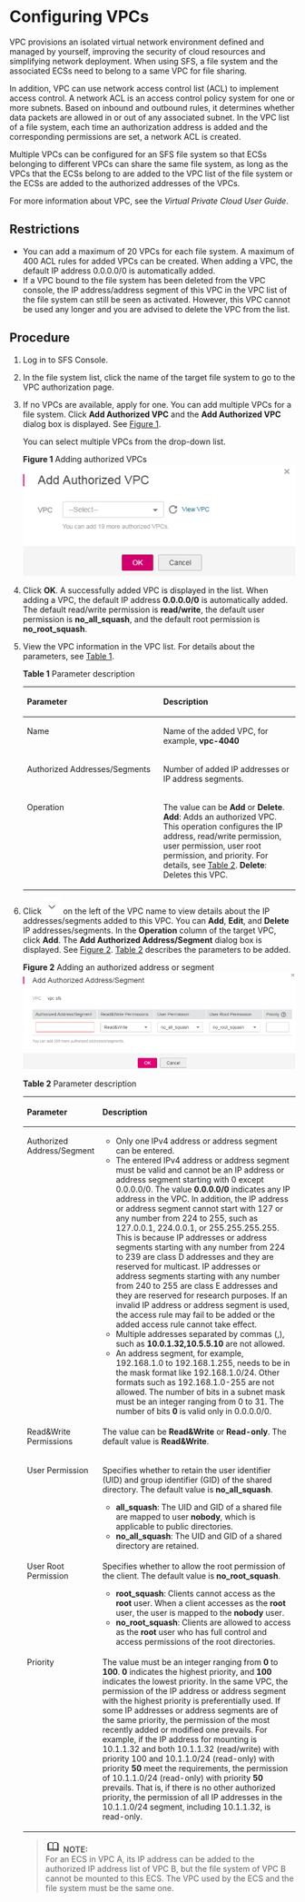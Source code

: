 # Configuring VPCs<a name="sfs_01_0036"></a>

VPC provisions an isolated virtual network environment defined and managed by yourself, improving the security of cloud resources and simplifying network deployment. When using SFS, a file system and the associated ECSs need to belong to a same VPC for file sharing.

In addition, VPC can use network access control list \(ACL\) to implement access control. A network ACL is an access control policy system for one or more subnets. Based on inbound and outbound rules, it determines whether data packets are allowed in or out of any associated subnet. In the VPC list of a file system, each time an authorization address is added and the corresponding permissions are set, a network ACL is created.

Multiple VPCs can be configured for an SFS file system so that ECSs belonging to different VPCs can share the same file system, as long as the VPCs that the ECSs belong to are added to the VPC list of the file system or the ECSs are added to the authorized addresses of the VPCs.

For more information about VPC, see the  _Virtual Private Cloud User Guide_.

## Restrictions<a name="section1888617013249"></a>

-   You can add a maximum of 20 VPCs for each file system. A maximum of 400 ACL rules for added VPCs can be created. When adding a VPC, the default IP address 0.0.0.0/0 is automatically added.
-   If a VPC bound to the file system has been deleted from the VPC console, the IP address/address segment of this VPC in the VPC list of the file system can still be seen as activated. However, this VPC cannot be used any longer and you are advised to delete the VPC from the list.

## Procedure<a name="section696112185365"></a>

1.  Log in to SFS Console.
2.  In the file system list, click the name of the target file system to go to the VPC authorization page.
3.  If no VPCs are available, apply for one. You can add multiple VPCs for a file system. Click  **Add Authorized VPC**  and the  **Add Authorized VPC**  dialog box is displayed. See  [Figure 1](#fig8892193084618).

    You can select multiple VPCs from the drop-down list.

    **Figure  1**  Adding authorized VPCs<a name="fig8892193084618"></a>  
    ![](figures/adding-authorized-vpcs.png "adding-authorized-vpcs")

4.  Click  **OK**. A successfully added VPC is displayed in the list. When adding a VPC, the default IP address  **0.0.0.0/0**  is automatically added. The default read/write permission is  **read/write**, the default user permission is  **no\_all\_squash**, and the default root permission is  **no\_root\_squash**.
5.  View the VPC information in the VPC list. For details about the parameters, see  [Table 1](#table99851739124510).

    **Table  1**  Parameter description

    <a name="table99851739124510"></a>
    <table><thead align="left"><tr id="row18986439164514"><th class="cellrowborder" valign="top" width="50%" id="mcps1.2.3.1.1"><p id="p13986133914512"><a name="p13986133914512"></a><a name="p13986133914512"></a>Parameter</p>
    </th>
    <th class="cellrowborder" valign="top" width="50%" id="mcps1.2.3.1.2"><p id="p2986193915452"><a name="p2986193915452"></a><a name="p2986193915452"></a>Description</p>
    </th>
    </tr>
    </thead>
    <tbody><tr id="row159865391455"><td class="cellrowborder" valign="top" width="50%" headers="mcps1.2.3.1.1 "><p id="p4986163914454"><a name="p4986163914454"></a><a name="p4986163914454"></a>Name</p>
    </td>
    <td class="cellrowborder" valign="top" width="50%" headers="mcps1.2.3.1.2 "><p id="p398663944512"><a name="p398663944512"></a><a name="p398663944512"></a>Name of the added VPC, for example, <strong id="b842352706102553"><a name="b842352706102553"></a><a name="b842352706102553"></a>vpc-4040</strong></p>
    </td>
    </tr>
    <tr id="row1398615399451"><td class="cellrowborder" valign="top" width="50%" headers="mcps1.2.3.1.1 "><p id="p1998693919458"><a name="p1998693919458"></a><a name="p1998693919458"></a>Authorized Addresses/Segments</p>
    </td>
    <td class="cellrowborder" valign="top" width="50%" headers="mcps1.2.3.1.2 "><p id="p2986939164516"><a name="p2986939164516"></a><a name="p2986939164516"></a>Number of added IP addresses or IP address segments.</p>
    </td>
    </tr>
    <tr id="row498693904514"><td class="cellrowborder" valign="top" width="50%" headers="mcps1.2.3.1.1 "><p id="p1998643964514"><a name="p1998643964514"></a><a name="p1998643964514"></a>Operation</p>
    </td>
    <td class="cellrowborder" valign="top" width="50%" headers="mcps1.2.3.1.2 "><p id="p55891167164624"><a name="p55891167164624"></a><a name="p55891167164624"></a>The value can be <strong id="b842352706164653"><a name="b842352706164653"></a><a name="b842352706164653"></a>Add</strong> or <strong id="b842352706164656"><a name="b842352706164656"></a><a name="b842352706164656"></a>Delete</strong>. <strong id="b842352706164735"><a name="b842352706164735"></a><a name="b842352706164735"></a>Add</strong>: Adds an authorized VPC. This operation configures the IP address, read/write permission, user permission, user root permission, and priority. For details, see <a href="#table1242824684814">Table 2</a>. <strong id="b842352706165531"><a name="b842352706165531"></a><a name="b842352706165531"></a>Delete</strong>: Deletes this VPC.</p>
    </td>
    </tr>
    </tbody>
    </table>

6.  Click  ![](figures/icon-down.png)  on the left of the VPC name to view details about the IP addresses/segments added to this VPC. You can  **Add**,  **Edit**, and  **Delete**  IP addresses/segments. In the  **Operation**  column of the target VPC, click  **Add**. The  **Add Authorized Address/Segment**  dialog box is displayed. See  [Figure 2](#fig3912714184914).  [Table 2](#table1242824684814)  describes the parameters to be added.

    **Figure  2**  Adding an authorized address or segment<a name="fig3912714184914"></a>  
    ![](figures/adding-an-authorized-address-or-segment.png "adding-an-authorized-address-or-segment")

    **Table  2**  Parameter description

    <a name="table1242824684814"></a>
    <table><thead align="left"><tr id="row18428154644810"><th class="cellrowborder" valign="top" width="25%" id="mcps1.2.3.1.1"><p id="p842884615488"><a name="p842884615488"></a><a name="p842884615488"></a>Parameter</p>
    </th>
    <th class="cellrowborder" valign="top" width="75%" id="mcps1.2.3.1.2"><p id="p19428104612489"><a name="p19428104612489"></a><a name="p19428104612489"></a>Description</p>
    </th>
    </tr>
    </thead>
    <tbody><tr id="row242814617489"><td class="cellrowborder" valign="top" width="25%" headers="mcps1.2.3.1.1 "><p id="p11428104616485"><a name="p11428104616485"></a><a name="p11428104616485"></a>Authorized Address/Segment</p>
    </td>
    <td class="cellrowborder" valign="top" width="75%" headers="mcps1.2.3.1.2 "><a name="ul13324116192216"></a><a name="ul13324116192216"></a><ul id="ul13324116192216"><li>Only one IPv4 address or address segment can be entered.</li><li>The entered IPv4 address or address segment must be valid and cannot be an IP address or address segment starting with 0 except 0.0.0.0/0. The value <strong id="b796618473454"><a name="b796618473454"></a><a name="b796618473454"></a>0.0.0.0/0</strong> indicates any IP address in the VPC. In addition, the IP address or address segment cannot start with 127 or any number from 224 to 255, such as 127.0.0.1, 224.0.0.1, or 255.255.255.255. This is because IP addresses or address segments starting with any number from 224 to 239 are class D addresses and they are reserved for multicast. IP addresses or address segments starting with any number from 240 to 255 are class E addresses and they are reserved for research purposes. If an invalid IP address or address segment is used, the access rule may fail to be added or the added access rule cannot take effect.</li><li>Multiple addresses separated by commas (,), such as <strong id="b182010254501"><a name="b182010254501"></a><a name="b182010254501"></a>10.0.1.32,10.5.5.10</strong> are not allowed.</li><li>An address segment, for example, 192.168.1.0 to 192.168.1.255, needs to be in the mask format like 192.168.1.0/24. Other formats such as 192.168.1.0-255 are not allowed. The number of bits in a subnet mask must be an integer ranging from 0 to 31. The number of bits <strong id="b1225625833512"><a name="b1225625833512"></a><a name="b1225625833512"></a>0</strong> is valid only in 0.0.0.0/0.</li></ul>
    </td>
    </tr>
    <tr id="row144285465480"><td class="cellrowborder" valign="top" width="25%" headers="mcps1.2.3.1.1 "><p id="p4428946144813"><a name="p4428946144813"></a><a name="p4428946144813"></a>Read&amp;Write Permissions</p>
    </td>
    <td class="cellrowborder" valign="top" width="75%" headers="mcps1.2.3.1.2 "><p id="p144281746204810"><a name="p144281746204810"></a><a name="p144281746204810"></a>The value can be <strong id="b1993124163617"><a name="b1993124163617"></a><a name="b1993124163617"></a>Read&amp;Write</strong> or <strong id="b65273913364"><a name="b65273913364"></a><a name="b65273913364"></a>Read-only</strong>. The default value is <strong id="b6645857123512"><a name="b6645857123512"></a><a name="b6645857123512"></a>Read&amp;Write</strong>.</p>
    </td>
    </tr>
    <tr id="row4428104634818"><td class="cellrowborder" valign="top" width="25%" headers="mcps1.2.3.1.1 "><p id="p242894610484"><a name="p242894610484"></a><a name="p242894610484"></a>User Permission</p>
    </td>
    <td class="cellrowborder" valign="top" width="75%" headers="mcps1.2.3.1.2 "><p id="p144285462480"><a name="p144285462480"></a><a name="p144285462480"></a>Specifies whether to retain the user identifier (UID) and group identifier (GID) of the shared directory. The default value is <strong id="b35617280106"><a name="b35617280106"></a><a name="b35617280106"></a>no_all_squash</strong>.</p>
    <a name="ul1829105884712"></a><a name="ul1829105884712"></a><ul id="ul1829105884712"><li><strong id="b2918132125215"><a name="b2918132125215"></a><a name="b2918132125215"></a>all_squash</strong>: The UID and GID of a shared file are mapped to user <strong id="b558762611616"><a name="b558762611616"></a><a name="b558762611616"></a>nobody</strong>, which is applicable to public directories.</li><li><strong id="b45475389525"><a name="b45475389525"></a><a name="b45475389525"></a>no_all_squash</strong>: The UID and GID of a shared directory are retained.</li></ul>
    </td>
    </tr>
    <tr id="row1942884614813"><td class="cellrowborder" valign="top" width="25%" headers="mcps1.2.3.1.1 "><p id="p442816468484"><a name="p442816468484"></a><a name="p442816468484"></a>User Root Permission</p>
    </td>
    <td class="cellrowborder" valign="top" width="75%" headers="mcps1.2.3.1.2 "><p id="p19428446204818"><a name="p19428446204818"></a><a name="p19428446204818"></a>Specifies whether to allow the root permission of the client. The default value is <strong id="b139817316101"><a name="b139817316101"></a><a name="b139817316101"></a>no_root_squash</strong>.</p>
    <a name="ul202950116498"></a><a name="ul202950116498"></a><ul id="ul202950116498"><li><strong id="b19579155013523"><a name="b19579155013523"></a><a name="b19579155013523"></a>root_squash</strong>: Clients cannot access as the <strong id="b8737141111813"><a name="b8737141111813"></a><a name="b8737141111813"></a>root</strong> user. When a client accesses as the <strong id="b83701013121810"><a name="b83701013121810"></a><a name="b83701013121810"></a>root</strong> user, the user is mapped to the <strong id="b964011173181"><a name="b964011173181"></a><a name="b964011173181"></a>nobody</strong> user.</li><li><strong id="b74998567522"><a name="b74998567522"></a><a name="b74998567522"></a>no_root_squash</strong>: Clients are allowed to access as the <strong id="b18458191611912"><a name="b18458191611912"></a><a name="b18458191611912"></a>root</strong> user who has full control and access permissions of the root directories.</li></ul>
    </td>
    </tr>
    <tr id="row144282465483"><td class="cellrowborder" valign="top" width="25%" headers="mcps1.2.3.1.1 "><p id="p1542834624815"><a name="p1542834624815"></a><a name="p1542834624815"></a>Priority</p>
    </td>
    <td class="cellrowborder" valign="top" width="75%" headers="mcps1.2.3.1.2 "><p id="p20428114604814"><a name="p20428114604814"></a><a name="p20428114604814"></a>The value must be an integer ranging from <strong id="b1926211414217"><a name="b1926211414217"></a><a name="b1926211414217"></a>0</strong> to <strong id="b763510644213"><a name="b763510644213"></a><a name="b763510644213"></a>100</strong>. <strong id="b1765312117429"><a name="b1765312117429"></a><a name="b1765312117429"></a>0</strong> indicates the highest priority, and <strong id="b6839113184216"><a name="b6839113184216"></a><a name="b6839113184216"></a>100</strong> indicates the lowest priority. In the same VPC, the permission of the IP address or address segment with the highest priority is preferentially used. If some IP addresses or address segments are of the same priority, the permission of the most recently added or modified one prevails. For example, if the IP address for mounting is 10.1.1.32 and both 10.1.1.32 (read/write) with priority 100 and 10.1.1.0/24 (read-only) with priority <strong id="b147721131184317"><a name="b147721131184317"></a><a name="b147721131184317"></a>50</strong> meet the requirements, the permission of 10.1.1.0/24 (read-only) with priority <strong id="b1475923344312"><a name="b1475923344312"></a><a name="b1475923344312"></a>50</strong> prevails. That is, if there is no other authorized priority, the permission of all IP addresses in the 10.1.1.0/24 segment, including 10.1.1.32, is read-only.</p>
    </td>
    </tr>
    </tbody>
    </table>

    >![](public_sys-resources/icon-note.gif) **NOTE:**   
    >For an ECS in VPC A, its IP address can be added to the authorized IP address list of VPC B, but the file system of VPC B cannot be mounted to this ECS. The VPC used by the ECS and the file system must be the same one.  


